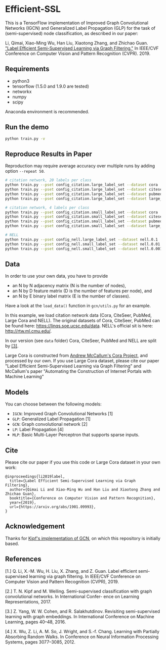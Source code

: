 # Efficient-SSL

This is a TensorFlow implementation of Improved Graph Convolutional Networks (IGCN) and Generalized Label Propagation (GLP) for the task of (semi-supervised) node classification, as described in our paper:

Li, Qimai, Xiao-Ming Wu, Han Liu, Xiaotong Zhang, and Zhichao Guan. ["Label Efficient Semi-Supervised Learning via Graph Filtering."](https://arxiv.org/abs/1901.09993) In IEEE/CVF Conference on Computer Vision and Pattern Recognition (CVPR). 2019.


## Requirements
* python3
* tensorflow (1.5.0 and 1.9.0 are tested)
* networkx
* numpy
* scipy

Anaconda environment is recommended.

## Run the demo

```bash
python train.py -v
```
## Reproduce Results in Paper
Reproduction may require average accuracy over multiple runs by adding option `--repeat 50`.

```bash
# citation network, 20 labels per class
python train.py --pset config_citation.large_label_set --dataset cora
python train.py --pset config_citation.large_label_set --dataset citeseer 
python train.py --pset config_citation.large_label_set --dataset pubmed
python train.py --pset config_citation.large_label_set --dataset large_cora --layer-size '[64]'

# citation network, 4 labels per class
python train.py --pset config_citation.small_label_set --dataset cora
python train.py --pset config_citation.small_label_set --dataset citeseer
python train.py --pset config_citation.small_label_set --dataset pubmed
python train.py --pset config_citation.small_label_set --dataset large_cora --layer-size '[64]'

# NELL
python train.py --pset config_nell.large_label_set --dataset nell.0.1
python train.py --pset config_nell.small_label_set --dataset nell.0.01
python train.py --pset config_nell.small_label_set --dataset nell.0.001
```

## Data

In order to use your own data, you have to provide 
* an N by N adjacency matrix (N is the number of nodes), 
* an N by D feature matrix (D is the number of features per node), and
* an N by E binary label matrix (E is the number of classes).

Have a look at the `load_data()` function in `gcn/utils.py` for an example.

In this example, we load citation network data (Cora, CiteSeer, PubMed, Large Cora and NELL). The original datasets of Cora, CiteSeer, PubMed can be found here: https://linqs.soe.ucsc.edu/data. NELL's official sit is here: http://rtw.ml.cmu.edu/.

In our version (see `data` folder) Cora, CiteSeer, PubMed and NELL are split by [\[3\]](https://github.com/kimiyoung/planetoid).

Large Cora is constructed from [Andrew McCallum's Cora Project](https://people.cs.umass.edu/~mccallum/data.html), and processed by our own. If you use Large Cora dataset, please cite our paper "Label Efficient Semi-Supervised Learning via Graph Filtering" and McCallum's paper "Automating the Construction of Internet Portals with Machine Learning" 


## Models

You can choose between the following models: 
* `IGCN`: Improved Graph Convolutional Networks \[1\]
* `GLP`: Generalized Label Propagation \[1\]
* `GCN`: Graph convolutional network \[2\]
* `LP`: Label Propagation \[4\]
* `MLP`: Basic Multi-Layer Perceptron that supports sparse inputs.

## Cite

Please cite our paper if you use this code or Large Cora dataset in your own work:

```
@inproceedings{li2019label,
  title={Label Efficient Semi-Supervised Learning via Graph Filtering},
  author={Qimai Li and Xiao-Ming Wu and Han Liu and Xiaotong Zhang and Zhichao Guan},
  booktitle={Conference on Computer Vision and Pattern Recognition},
  year={2019},
  url={https://arxiv.org/abs/1901.09993},
}
```
## Acknowledgement
Thanks for [Kipf's implementation of GCN](https://github.com/tkipf/gcn/), on which this repository is initially based.

## References 
[1.] Q. Li, X.-M. Wu, H. Liu, X. Zhang, and Z. Guan. Label efficient semi-supervised learning via graph filtering. In IEEE/CVF Conference on Computer Vision and Pattern Recognition (CVPR), 2019.

[2.] T. N. Kipf and M. Welling. Semi-supervised classification with graph convolutional networks. In International Confer- ence on Learning Representations, 2017.

[3.] Z. Yang, W. W. Cohen, and R. Salakhutdinov. Revisiting semi-supervised learning with graph embeddings. In International Conference on Machine Learning, pages 40–48, 2016.

[4.] X. Wu, Z. Li, A. M. So, J. Wright, and S.-f. Chang. Learning with Partially Absorbing Random Walks. In Conference on Neural Information Processing Systems, pages 3077–3085, 2012.